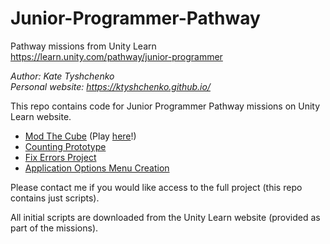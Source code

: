 # Junior-Programmer-Pathway
Pathway missions from Unity Learn  
https://learn.unity.com/pathway/junior-programmer

_Author: Kate Tyshchenko_  
_Personal website: https://ktyshchenko.github.io/_

This repo contains code for Junior Programmer Pathway missions on Unity Learn website.

- [Mod The Cube](https://github.com/ktyshchenko/Junior-Programmer-Pathway/tree/main/ModTheCube) (Play [here](https://play.unity.com/mg/other/modthecube-junior-programmer-pathway-mission)!)
- [Counting Prototype](https://github.com/ktyshchenko/Junior-Programmer-Pathway/tree/main/CountingPrototype)
- [Fix Errors Project](https://github.com/ktyshchenko/Junior-Programmer-Pathway/tree/main/ErrorProject)
- [Application Options Menu Creation](https://github.com/ktyshchenko/Junior-Programmer-Pathway/tree/main/MenuProject)  

Please contact me if you would like access to the full project (this repo contains just scripts).

All initial scripts are downloaded from the Unity Learn website (provided as part of the missions).
